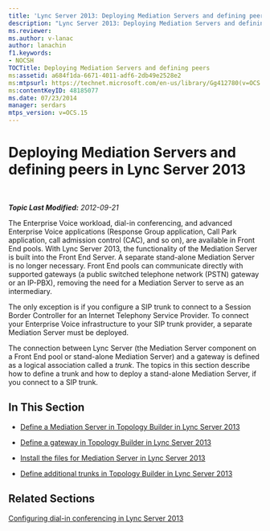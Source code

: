 ```yaml
---
title: 'Lync Server 2013: Deploying Mediation Servers and defining peers'
description: "Lync Server 2013: Deploying Mediation Servers and defining peers."
ms.reviewer: 
ms.author: v-lanac
author: lanachin
f1.keywords:
- NOCSH
TOCTitle: Deploying Mediation Servers and defining peers
ms:assetid: a684f1da-6671-4011-adf6-2db49e2528e2
ms:mtpsurl: https://technet.microsoft.com/en-us/library/Gg412780(v=OCS.15)
ms:contentKeyID: 48185077
ms.date: 07/23/2014
manager: serdars
mtps_version: v=OCS.15
---
```


# Deploying Mediation Servers and defining peers in Lync Server 2013

<div data-xmlns="http://www.w3.org/1999/xhtml">

<div class="topic" data-xmlns="http://www.w3.org/1999/xhtml" data-msxsl="urn:schemas-microsoft-com:xslt" data-cs="https://msdn.microsoft.com/">

<div data-asp="https://msdn2.microsoft.com/asp">



</div>

<div id="mainSection">

<div id="mainBody">

<span> </span>

_**Topic Last Modified:** 2012-09-21_

The Enterprise Voice workload, dial-in conferencing, and advanced Enterprise Voice applications (Response Group application, Call Park application, call admission control (CAC), and so on), are available in Front End pools. With Lync Server 2013, the functionality of the Mediation Server is built into the Front End Server. A separate stand-alone Mediation Server is no longer necessary. Front End pools can communicate directly with supported gateways (a public switched telephone network (PSTN) gateway or an IP-PBX), removing the need for a Mediation Server to serve as an intermediary.

The only exception is if you configure a SIP trunk to connect to a Session Border Controller for an Internet Telephony Service Provider. To connect your Enterprise Voice infrastructure to your SIP trunk provider, a separate Mediation Server must be deployed.

The connection between Lync Server (the Mediation Server component on a Front End pool or stand-alone Mediation Server) and a gateway is defined as a logical association called a *trunk*. The topics in this section describe how to define a trunk and how to deploy a stand-alone Mediation Server, if you connect to a SIP trunk.

<div>

## In This Section

  - [Define a Mediation Server in Topology Builder in Lync Server 2013](lync-server-2013-define-a-mediation-server-in-topology-builder.md)

  - [Define a gateway in Topology Builder in Lync Server 2013](lync-server-2013-define-a-gateway-in-topology-builder.md)

  - [Install the files for Mediation Server in Lync Server 2013](lync-server-2013-install-the-files-for-mediation-server.md)

  - [Define additional trunks in Topology Builder in Lync Server 2013](lync-server-2013-define-additional-trunks-in-topology-builder.md)

</div>

<div>

## Related Sections

[Configuring dial-in conferencing in Lync Server 2013](lync-server-2013-configuring-dial-in-conferencing.md)

</div>

</div>

<span> </span>

</div>

</div>

</div>

